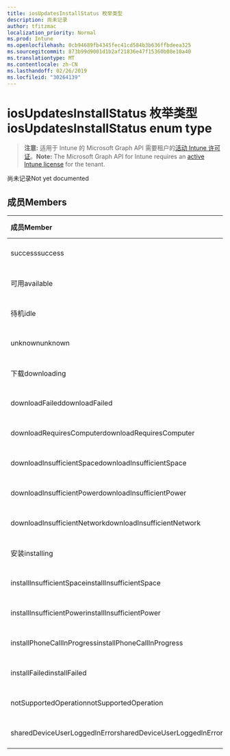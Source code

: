 ```yaml
---
title: iosUpdatesInstallStatus 枚举类型
description: 尚未记录
author: tfitzmac
localization_priority: Normal
ms.prod: Intune
ms.openlocfilehash: 0cb94689fb4345fec41cd584b3b636ffbdeea325
ms.sourcegitcommit: 873b99d9001d1b2af21836e47f15360b08e10a40
ms.translationtype: MT
ms.contentlocale: zh-CN
ms.lasthandoff: 02/26/2019
ms.locfileid: "30264139"
---
```

# <a name="iosupdatesinstallstatus-enum-type"></a><span data-ttu-id="4bf19-103">iosUpdatesInstallStatus 枚举类型</span><span class="sxs-lookup"><span data-stu-id="4bf19-103">iosUpdatesInstallStatus enum type</span></span>

> <span data-ttu-id="4bf19-104">**注意:** 适用于 Intune 的 Microsoft Graph API 需要租户的[活动 Intune 许可证](https://go.microsoft.com/fwlink/?linkid=839381)。</span><span class="sxs-lookup"><span data-stu-id="4bf19-104">**Note:** The Microsoft Graph API for Intune requires an [active Intune license](https://go.microsoft.com/fwlink/?linkid=839381) for the tenant.</span></span>

<span data-ttu-id="4bf19-105">尚未记录</span><span class="sxs-lookup"><span data-stu-id="4bf19-105">Not yet documented</span></span>

## <a name="members"></a><span data-ttu-id="4bf19-106">成员</span><span class="sxs-lookup"><span data-stu-id="4bf19-106">Members</span></span>
|<span data-ttu-id="4bf19-107">成员</span><span class="sxs-lookup"><span data-stu-id="4bf19-107">Member</span></span>|<span data-ttu-id="4bf19-108">值</span><span class="sxs-lookup"><span data-stu-id="4bf19-108">Value</span></span>|<span data-ttu-id="4bf19-109">说明</span><span class="sxs-lookup"><span data-stu-id="4bf19-109">Description</span></span>|
|:---|:---|:---|
|<span data-ttu-id="4bf19-110">success</span><span class="sxs-lookup"><span data-stu-id="4bf19-110">success</span></span>|<span data-ttu-id="4bf19-111">0</span><span class="sxs-lookup"><span data-stu-id="4bf19-111">0</span></span>|<span data-ttu-id="4bf19-112">尚未记录</span><span class="sxs-lookup"><span data-stu-id="4bf19-112">Not yet documented</span></span>|
|<span data-ttu-id="4bf19-113">可用</span><span class="sxs-lookup"><span data-stu-id="4bf19-113">available</span></span>|<span data-ttu-id="4bf19-114">1</span><span class="sxs-lookup"><span data-stu-id="4bf19-114">1</span></span>|<span data-ttu-id="4bf19-115">尚未记录</span><span class="sxs-lookup"><span data-stu-id="4bf19-115">Not yet documented</span></span>|
|<span data-ttu-id="4bf19-116">待机</span><span class="sxs-lookup"><span data-stu-id="4bf19-116">idle</span></span>|<span data-ttu-id="4bf19-117">双面</span><span class="sxs-lookup"><span data-stu-id="4bf19-117">2</span></span>|<span data-ttu-id="4bf19-118">尚未记录</span><span class="sxs-lookup"><span data-stu-id="4bf19-118">Not yet documented</span></span>|
|<span data-ttu-id="4bf19-119">unknown</span><span class="sxs-lookup"><span data-stu-id="4bf19-119">unknown</span></span>|<span data-ttu-id="4bf19-120">第三章</span><span class="sxs-lookup"><span data-stu-id="4bf19-120">3</span></span>|<span data-ttu-id="4bf19-121">尚未记录</span><span class="sxs-lookup"><span data-stu-id="4bf19-121">Not yet documented</span></span>|
|<span data-ttu-id="4bf19-122">下载</span><span class="sxs-lookup"><span data-stu-id="4bf19-122">downloading</span></span>|<span data-ttu-id="4bf19-123">-2016330712</span><span class="sxs-lookup"><span data-stu-id="4bf19-123">-2016330712</span></span>|<span data-ttu-id="4bf19-124">尚未记录</span><span class="sxs-lookup"><span data-stu-id="4bf19-124">Not yet documented</span></span>|
|<span data-ttu-id="4bf19-125">downloadFailed</span><span class="sxs-lookup"><span data-stu-id="4bf19-125">downloadFailed</span></span>|<span data-ttu-id="4bf19-126">-2016330711</span><span class="sxs-lookup"><span data-stu-id="4bf19-126">-2016330711</span></span>|<span data-ttu-id="4bf19-127">尚未记录</span><span class="sxs-lookup"><span data-stu-id="4bf19-127">Not yet documented</span></span>|
|<span data-ttu-id="4bf19-128">downloadRequiresComputer</span><span class="sxs-lookup"><span data-stu-id="4bf19-128">downloadRequiresComputer</span></span>|<span data-ttu-id="4bf19-129">-2016330710</span><span class="sxs-lookup"><span data-stu-id="4bf19-129">-2016330710</span></span>|<span data-ttu-id="4bf19-130">尚未记录</span><span class="sxs-lookup"><span data-stu-id="4bf19-130">Not yet documented</span></span>|
|<span data-ttu-id="4bf19-131">downloadInsufficientSpace</span><span class="sxs-lookup"><span data-stu-id="4bf19-131">downloadInsufficientSpace</span></span>|<span data-ttu-id="4bf19-132">-2016330709</span><span class="sxs-lookup"><span data-stu-id="4bf19-132">-2016330709</span></span>|<span data-ttu-id="4bf19-133">尚未记录</span><span class="sxs-lookup"><span data-stu-id="4bf19-133">Not yet documented</span></span>|
|<span data-ttu-id="4bf19-134">downloadInsufficientPower</span><span class="sxs-lookup"><span data-stu-id="4bf19-134">downloadInsufficientPower</span></span>|<span data-ttu-id="4bf19-135">-2016330708</span><span class="sxs-lookup"><span data-stu-id="4bf19-135">-2016330708</span></span>|<span data-ttu-id="4bf19-136">尚未记录</span><span class="sxs-lookup"><span data-stu-id="4bf19-136">Not yet documented</span></span>|
|<span data-ttu-id="4bf19-137">downloadInsufficientNetwork</span><span class="sxs-lookup"><span data-stu-id="4bf19-137">downloadInsufficientNetwork</span></span>|<span data-ttu-id="4bf19-138">-2016330707</span><span class="sxs-lookup"><span data-stu-id="4bf19-138">-2016330707</span></span>|<span data-ttu-id="4bf19-139">尚未记录</span><span class="sxs-lookup"><span data-stu-id="4bf19-139">Not yet documented</span></span>|
|<span data-ttu-id="4bf19-140">安装</span><span class="sxs-lookup"><span data-stu-id="4bf19-140">installing</span></span>|<span data-ttu-id="4bf19-141">-2016330706</span><span class="sxs-lookup"><span data-stu-id="4bf19-141">-2016330706</span></span>|<span data-ttu-id="4bf19-142">尚未记录</span><span class="sxs-lookup"><span data-stu-id="4bf19-142">Not yet documented</span></span>|
|<span data-ttu-id="4bf19-143">installInsufficientSpace</span><span class="sxs-lookup"><span data-stu-id="4bf19-143">installInsufficientSpace</span></span>|<span data-ttu-id="4bf19-144">-2016330705</span><span class="sxs-lookup"><span data-stu-id="4bf19-144">-2016330705</span></span>|<span data-ttu-id="4bf19-145">尚未记录</span><span class="sxs-lookup"><span data-stu-id="4bf19-145">Not yet documented</span></span>|
|<span data-ttu-id="4bf19-146">installInsufficientPower</span><span class="sxs-lookup"><span data-stu-id="4bf19-146">installInsufficientPower</span></span>|<span data-ttu-id="4bf19-147">-2016330704</span><span class="sxs-lookup"><span data-stu-id="4bf19-147">-2016330704</span></span>|<span data-ttu-id="4bf19-148">尚未记录</span><span class="sxs-lookup"><span data-stu-id="4bf19-148">Not yet documented</span></span>|
|<span data-ttu-id="4bf19-149">installPhoneCallInProgress</span><span class="sxs-lookup"><span data-stu-id="4bf19-149">installPhoneCallInProgress</span></span>|<span data-ttu-id="4bf19-150">-2016330703</span><span class="sxs-lookup"><span data-stu-id="4bf19-150">-2016330703</span></span>|<span data-ttu-id="4bf19-151">尚未记录</span><span class="sxs-lookup"><span data-stu-id="4bf19-151">Not yet documented</span></span>|
|<span data-ttu-id="4bf19-152">installFailed</span><span class="sxs-lookup"><span data-stu-id="4bf19-152">installFailed</span></span>|<span data-ttu-id="4bf19-153">-2016330702</span><span class="sxs-lookup"><span data-stu-id="4bf19-153">-2016330702</span></span>|<span data-ttu-id="4bf19-154">尚未记录</span><span class="sxs-lookup"><span data-stu-id="4bf19-154">Not yet documented</span></span>|
|<span data-ttu-id="4bf19-155">notSupportedOperation</span><span class="sxs-lookup"><span data-stu-id="4bf19-155">notSupportedOperation</span></span>|<span data-ttu-id="4bf19-156">-2016330701</span><span class="sxs-lookup"><span data-stu-id="4bf19-156">-2016330701</span></span>|<span data-ttu-id="4bf19-157">尚未记录</span><span class="sxs-lookup"><span data-stu-id="4bf19-157">Not yet documented</span></span>|
|<span data-ttu-id="4bf19-158">sharedDeviceUserLoggedInError</span><span class="sxs-lookup"><span data-stu-id="4bf19-158">sharedDeviceUserLoggedInError</span></span>|<span data-ttu-id="4bf19-159">-2016330699</span><span class="sxs-lookup"><span data-stu-id="4bf19-159">-2016330699</span></span>|<span data-ttu-id="4bf19-160">尚未记录</span><span class="sxs-lookup"><span data-stu-id="4bf19-160">Not yet documented</span></span>|




